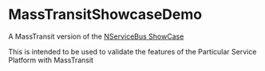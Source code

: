 # MassTransitShowcaseDemo

A MassTransit version of the [NServiceBus ShowCase](https://docs.particular.net/samples/showcase/on-premises/)

This is intended to be used to validate the features of the Particular Service Platform with MassTransit
